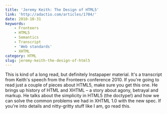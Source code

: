 ```yaml
---
title: 'Jeremy Keith: The Design of HTML5'
link: 'http://adactio.com/articles/1704/'
date: 2010-10-31
keywords:
    - Fronteers
    - HTML5
    - Semantics
    - Transcript
    - 'Web standards'
    - XHTML
category: HTML
slug: jeremy-keith-the-design-of-html5
---
```


This is kind of a long read, but definitely Instapaper material. It's a transcript from Keith's
speech from the Fronteers conference 2010. If you're going to read just a couple of pieces about
HTML5, make sure you get this one. He brings up history of HTML and XHTML – a story about agony,
betrayal and markup. He talks about the simplicity in HTML5 (the doctype!) and how we can solve the
common problems we had in XHTML 1.0 with the new spec. If you're into details and nitty-gritty stuff
like I am, go read this.

